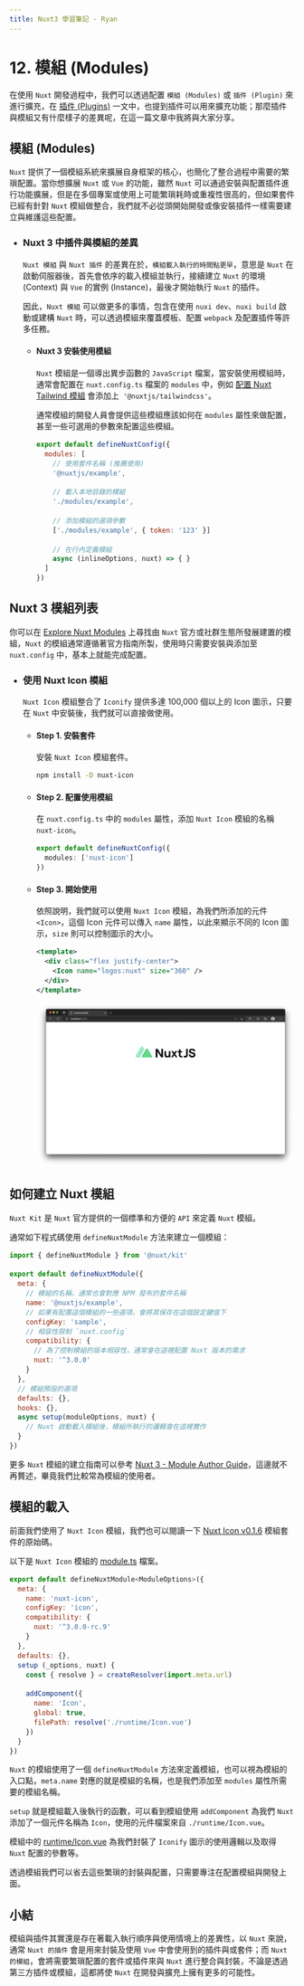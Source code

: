 ```yaml
---
title: Nuxt3 學習筆記 - Ryan
---
```


# 12. 模組 (Modules)
  在使用 `Nuxt` 開發過程中，我們可以透過配置 `模組 (Modules)` 或 `插件 (Plugin)` 來進行擴充，在 [插件 (Plugins)](./nuxt3-11.html) 一文中，也提到插件可以用來擴充功能；那麼插件與模組又有什麼樣子的差異呢，在這一篇文章中我將與大家分享。

## 模組 (Modules)
  `Nuxt` 提供了一個模組系統來擴展自身框架的核心，也簡化了整合過程中需要的繁瑣配置。當你想擴展 `Nuxt` 或 `Vue` 的功能，雖然 `Nuxt` 可以通過安裝與配置插件進行功能擴展，但是在多個專案或使用上可能繁瑣耗時或重複性很高的，但如果套件已經有針對 `Nuxt` 模組做整合，我們就不必從頭開始開發或像安裝插件一樣需要建立與維護這些配置。

  - ### Nuxt 3 中插件與模組的差異
    `Nuxt 模組` 與 `Nuxt 插件` 的差異在於，`模組載入執行的時間點更早`，意思是 `Nuxt` 在啟動伺服器後，首先會依序的載入模組並執行，接續建立 `Nuxt` 的環境 (Context) 與 `Vue` 的實例 (Instance)，最後才開始執行 `Nuxt` 的插件。

    因此，`Nuxt 模組` 可以做更多的事情，包含在使用 `nuxi dev`、`nuxi build` 啟動或建構 `Nuxt` 時，可以透過模組來覆蓋模板、配置 `webpack` 及配置插件等許多任務。

    - #### Nuxt 3 安裝使用模組
      `Nuxt` 模組是一個導出異步函數的 `JavaScript` 檔案，當安裝使用模組時，通常會配置在 `nuxt.config.ts` 檔案的 `modules` 中，例如 [配置 Nuxt Tailwind 模組](https://ithelp.ithome.com.tw/articles/10294705) 會添加上` '@nuxtjs/tailwindcss'`。

      通常模組的開發人員會提供這些模組應該如何在 `modules` 屬性來做配置，甚至一些可選用的參數來配置這些模組。

      ```js
      export default defineNuxtConfig({
        modules: [
          // 使用套件名稱 (推薦使用)
          '@nuxtjs/example',

          // 載入本地目錄的模組
          './modules/example',

          // 添加模組的選項參數
          ['./modules/example', { token: '123' }]

          // 在行內定義模組
          async (inlineOptions, nuxt) => { }
        ]
      })
      ```

## Nuxt 3 模組列表
  你可以在 [Explore Nuxt Modules](https://modules.nuxtjs.org/) 上尋找由 `Nuxt` 官方或社群生態所發展建置的模組，`Nuxt` 的模組通常遵循著官方指南所製，使用時只需要安裝與添加至 `nuxt.config` 中，基本上就能完成配置。

  - ### 使用 Nuxt Icon 模組
    `Nuxt Icon` 模組整合了 `Iconify` 提供多達 100,000 個以上的 Icon 圖示，只要在 `Nuxt` 中安裝後，我們就可以直接做使用。

    - #### Step 1. 安裝套件
      安裝 `Nuxt Icon` 模組套件。
      ```sh
      npm install -D nuxt-icon
      ```

    - #### Step 2. 配置使用模組
      在 `nuxt.config.ts` 中的 `modules` 屬性，添加 `Nuxt Icon` 模組的名稱 `nuxt-icon`。
      ```ts
      export default defineNuxtConfig({
        modules: ['nuxt-icon']
      })
      ```

    - #### Step 3. 開始使用
      依照說明，我們就可以使用 `Nuxt Icon` 模組，為我們所添加的元件 `<Icon>`，這個 Icon 元件可以傳入 `name` 屬性，以此來顯示不同的 Icon 圖示，`size` 則可以控制圖示的大小。
      ```xml
      <template>
        <div class="flex justify-center">
          <Icon name="logos:nuxt" size="360" />
        </div>
      </template>
      ```
      ![nuxt3_12_01](./imgs/12/nuxt3_12_01.png)

## 如何建立 Nuxt 模組
  `Nuxt Kit` 是 `Nuxt` 官方提供的一個標準和方便的 `API` 來定義 `Nuxt` 模組。

  通常如下程式碼使用 `defineNuxtModule` 方法來建立一個模組：
  ```js
  import { defineNuxtModule } from '@nuxt/kit'

  export default defineNuxtModule({
    meta: {
      // 模組的名稱，通常也會對應 NPM 發布的套件名稱
      name: '@nuxtjs/example',
      // 如果有配置這個模組的一些選項，會將其保存在這個設定鍵值下
      configKey: 'sample',
      // 相容性限制 `nuxt.config`
      compatibility: {
        // 為了控制模組的版本相容性，通常會在這裡配置 Nuxt 版本的需求
        nuxt: '^3.0.0'
      }
    },
    // 模組預設的選項
    defaults: {},
    hooks: {},
    async setup(moduleOptions, nuxt) {
      // Nuxt 啟動載入模組後，模組所執行的邏輯會在這裡實作
    }
  })
  ```

  更多 `Nuxt` 模組的建立指南可以參考 [Nuxt 3 - Module Author Guide](https://v3.nuxtjs.org/guide/going-further/modules)，這邊就不再贅述，畢竟我們比較常為模組的使用者。

## 模組的載入
  前面我們使用了 `Nuxt Icon` 模組，我們也可以閱讀一下 [Nuxt Icon v0.1.6](https://github.com/nuxt-modules/icon/tree/v0.1.6) 模組套件的原始碼。

  以下是 `Nuxt Icon` 模組的 [module.ts](https://github.com/nuxt-modules/icon/blob/v0.1.6/src/module.ts) 檔案。

  ```js
  export default defineNuxtModule<ModuleOptions>({
    meta: {
      name: 'nuxt-icon',
      configKey: 'icon',
      compatibility: {
        nuxt: '^3.0.0-rc.9'
      }
    },
    defaults: {},
    setup (_options, nuxt) {
      const { resolve } = createResolver(import.meta.url)

      addComponent({
        name: 'Icon',
        global: true,
        filePath: resolve('./runtime/Icon.vue')
      })
    }
  })
  ```

  `Nuxt` 的模組使用了一個 `defineNuxtModule` 方法來定義模組，也可以視為模組的入口點，`meta.name` 對應的就是模組的名稱，也是我們添加至 `modules` 屬性所需要的模組名稱。

  `setup` 就是模組載入後執行的函數，可以看到模組使用 `addComponent` 為我們 `Nuxt` 添加了一個元件名稱為 `Icon`，使用的元件檔案來自 `./runtime/Icon.vue`。

  模組中的 [runtime/Icon.vue](https://github.com/nuxt-modules/icon/blob/v0.1.6/src/runtime/Icon.vue) 為我們封裝了 `Iconify` 圖示的使用邏輯以及取得 `Nuxt` 配置的參數等。

  透過模組我們可以省去這些繁瑣的封裝與配置，只需要專注在配置模組與開發上面。

## 小結
  模組與插件其實還是存在著載入執行順序與使用情境上的差異性，以 `Nuxt` 來說，通常 `Nuxt 的插件` 會是用來封裝及使用 `Vue` 中會使用到的插件與或套件；而 `Nuxt 的模組`，會將需要繁瑣配置的套件或插件來與 `Nuxt` 進行整合與封裝，不論是透過第三方插件或模組，這都將使 `Nuxt` 在開發與擴充上擁有更多的可能性。